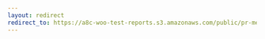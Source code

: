 ```yaml
---
layout: redirect
redirect_to: https://a8c-woo-test-reports.s3.amazonaws.com/public/pr-merge/38834/api/index.html
---
```


